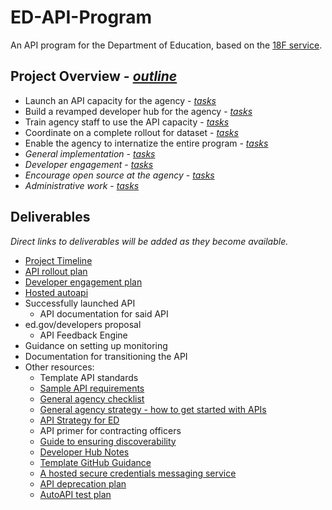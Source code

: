 # ED-API-Program
An API program for the Department of Education, based on the [18F service](https://pages.18f.gov/api-program/).  

## Project Overview - _[outline](https://pages.18f.gov/api-program/project-outline/)_
* Launch an API capacity for the agency - _[tasks](https://github.com/18F/ED-API-Program/issues?q=is%3Aopen+is%3Aissue+label%3A%22api+engine%22)_
* Build a revamped developer hub for the agency - _[tasks](https://github.com/18F/ED-API-Program/labels/developer%20hub)_
* Train agency staff to use the API capacity - _[tasks](https://github.com/18F/ED-API-Program/labels/training)_
* Coordinate on a complete rollout for dataset - _[tasks](https://github.com/18F/ED-API-Program/labels/dataset%20rollout)_
* Enable the agency to internatize the entire program - _[tasks](https://github.com/18F/ED-API-Program/labels/handoff)_
* _General implementation_ - _[tasks](https://github.com/18F/ED-API-Program/labels/general%20implementation)_
* _Developer engagement_ - _[tasks](https://github.com/18F/ED-API-Program/labels/developer%20engagement)_
* _Encourage open source at the agency_ - _[tasks](https://github.com/18F/ED-API-Program/issues?q=is%3Aissue+is%3Aopen+label%3A%22open+source%22)_
* _Administrative work_ - _[tasks](https://github.com/18F/ED-API-Program/issues?q=is%3Aopen+is%3Aissue+label%3Aadministrative)_

## Deliverables

_Direct links to deliverables will be added as they become available._

* [Project Timeline](https://github.com/18F/ED-API-Program/blob/master/deliverables/timeline.md)
* [API rollout plan](https://github.com/18F/ED-API-Program/blob/master/deliverables/rollout-plan.md)
* [Developer engagement plan](https://github.com/18F/ED-API-Program/blob/master/deliverables/developer-engagement.md)
* [Hosted autoapi](https://autoapi-ed.apps.cloud.gov/swagger-ui/)
* Successfully launched API 
  * API documentation for said API 
* ed.gov/developers proposal 
  * API Feedback Engine
* Guidance on setting up monitoring 
* Documentation for transitioning the API
* Other resources:
  * Template API standards
  * [Sample API requirements](https://github.com/18F/ED-API-Program/blob/master/deliverables/sample-api-requirements.md)
  * [General agency checklist](https://github.com/18F/ED-API-Program/blob/master/deliverables/program-checklist.md)
  * [General agency strategy - how to get started with APIs](https://github.com/18F/ED-API-Program/blob/master/deliverables/guide-get-started-with-apis.md)
  * [API Strategy for ED](https://github.com/18F/ED-API-Program/blob/master/deliverables/agency-strategy.md)
  * API primer for contracting officers 
  * [Guide to ensuring discoverability](https://github.com/18F/ED-API-Program/blob/master/deliverables/discoverability-guide.md)
  * [Developer Hub Notes](https://github.com/18F/ED-API-Program/blob/master/deliverables/develop-hub-notes.md)
  * [Template GitHub Guidance](https://github.com/18F/ED-API-Program/blob/master/deliverables/github-guidance.md)
  * [A hosted secure credentials messaging service](https://fugacious.18f.gov/)
  * [API deprecation plan](https://github.com/18F/ED-API-Program/blob/master/deliverables/api-deprecation-plan.md)
  * [AutoAPI test plan](https://github.com/18F/ED-API-Program/blob/master/deliverables/test-plan.md)
  
  
